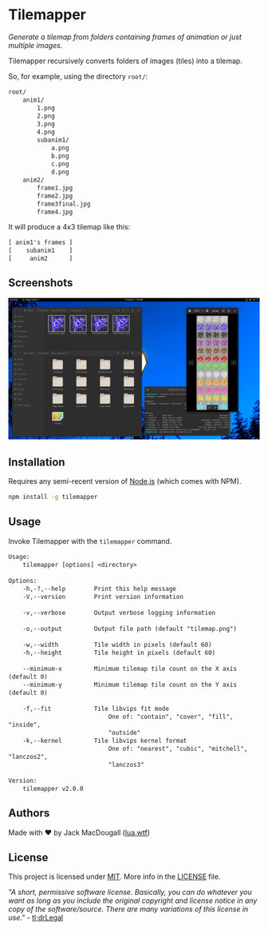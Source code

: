 # Tilemapper
*Generate a tilemap from folders containing frames of animation or just multiple images.*

Tilemapper recursively converts folders of images (tiles) into a tilemap.

So, for example, using the directory `root/`:
```
root/
	anim1/
		1.png
		2.png
		3.png
		4.png
		subanim1/
			a.png
			b.png
			c.png
			d.png
	anim2/
		frame1.jpg
		frame2.jpg
		frame3final.jpg
		frame4.jpg
```
It will produce a 4x3 tilemap like this:
```
[ anim1's frames ]
[    subanim1    ]
[     anim2      ]
```

## Screenshots
![Screenshot](./screenshot.png)

## Installation
Requires any semi-recent version of [Node.js](https://nodejs.org/) (which comes with NPM).
```sh
npm install -g tilemapper
```

## Usage
Invoke Tilemapper with the `tilemapper` command.
```
Usage:
    tilemapper [options] <directory>

Options:
    -h,-?,--help        Print this help message
    -V,--version        Print version information

    -v,--verbose        Output verbose logging information

    -o,--output         Output file path (default "tilemap.png")

    -w,--width          Tile width in pixels (default 60)
    -h,--height         Tile height in pixels (default 60)

    --minimum-x         Minimum tilemap tile count on the X axis (default 0)
    --minimum-y         Minimum tilemap tile count on the Y axis (default 0)

    -f,--fit            Tile libvips fit mode
                            One of: "contain", "cover", "fill", "inside",
                            "outside"
    -k,--kernel         Tile libvips kernel format
                            One of: "nearest", "cubic", "mitchell", "lanczos2",
                            "lanczos3"

Version:
    tilemapper v2.0.0
```

## Authors
Made with ❤ by Jack MacDougall ([lua.wtf](https://lua.wtf/))

## License
This project is licensed under [MIT](LICENSE).
More info in the [LICENSE](LICENSE) file.

*"A short, permissive software license. Basically, you can do whatever you want as long as you include the original copyright and license notice in any copy of the software/source.  There are many variations of this license in use."* - [tl;drLegal](https://tldrlegal.com/license/mit-license)
